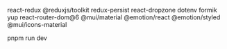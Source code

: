 react-redux @reduxjs/toolkit redux-persist react-dropzone dotenv formik yup react-router-dom@6 @mui/material @emotion/react @emotion/styled @mui/icons-material

pnpm run dev
